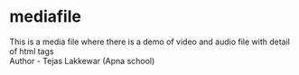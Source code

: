 # mediafile
This is a media file where there is a demo of video and audio file with detail of html tags
<br>
Author - Tejas Lakkewar (Apna school)
